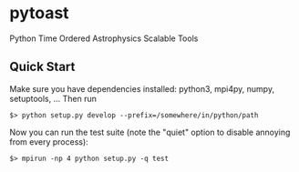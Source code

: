 # pytoast
Python Time Ordered Astrophysics Scalable Tools

## Quick Start

Make sure you have dependencies installed:  python3, mpi4py, numpy, 
setuptools, ...  Then run

    $> python setup.py develop --prefix=/somewhere/in/python/path

Now you can run the test suite (note the "quiet" option to disable annoying
from every process):

    $> mpirun -np 4 python setup.py -q test


